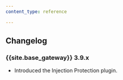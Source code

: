 ```yaml
---
content_type: reference

---
```


## Changelog

### {{site.base_gateway}} 3.9.x

* Introduced the Injection Protection plugin.